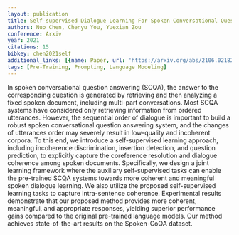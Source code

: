 ```yaml
---
layout: publication
title: Self-supervised Dialogue Learning For Spoken Conversational Question Answering
authors: Nuo Chen, Chenyu You, Yuexian Zou
conference: Arxiv
year: 2021
citations: 15
bibkey: chen2021self
additional_links: [{name: Paper, url: 'https://arxiv.org/abs/2106.02182'}]
tags: [Pre-Training, Prompting, Language Modeling]
---
```

In spoken conversational question answering (SCQA), the answer to the
corresponding question is generated by retrieving and then analyzing a fixed
spoken document, including multi-part conversations. Most SCQA systems have
considered only retrieving information from ordered utterances. However, the
sequential order of dialogue is important to build a robust spoken
conversational question answering system, and the changes of utterances order
may severely result in low-quality and incoherent corpora. To this end, we
introduce a self-supervised learning approach, including incoherence
discrimination, insertion detection, and question prediction, to explicitly
capture the coreference resolution and dialogue coherence among spoken
documents. Specifically, we design a joint learning framework where the
auxiliary self-supervised tasks can enable the pre-trained SCQA systems towards
more coherent and meaningful spoken dialogue learning. We also utilize the
proposed self-supervised learning tasks to capture intra-sentence coherence.
Experimental results demonstrate that our proposed method provides more
coherent, meaningful, and appropriate responses, yielding superior performance
gains compared to the original pre-trained language models. Our method achieves
state-of-the-art results on the Spoken-CoQA dataset.